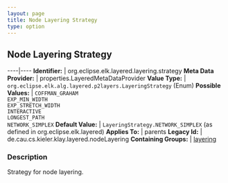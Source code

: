 ```yaml
---
layout: page
title: Node Layering Strategy
type: option
---
```

## Node Layering Strategy

----|----
**Identifier:** | org.eclipse.elk.layered.layering.strategy
**Meta Data Provider:** | properties.LayeredMetaDataProvider
**Value Type:** | `org.eclipse.elk.alg.layered.p2layers.LayeringStrategy` (Enum)
**Possible Values:** | `COFFMAN_GRAHAM`<br>`EXP_MIN_WIDTH`<br>`EXP_STRETCH_WIDTH`<br>`INTERACTIVE`<br>`LONGEST_PATH`<br>`NETWORK_SIMPLEX`
**Default Value:** | `LayeringStrategy.NETWORK_SIMPLEX` (as defined in org.eclipse.elk.layered)
**Applies To:** | parents
**Legacy Id:** | de.cau.cs.kieler.klay.layered.nodeLayering
**Containing Groups:** | [layering](org-eclipse-elk-layered-layering)

### Description

Strategy for node layering.
